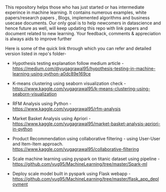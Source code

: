 This repository helps those who has just started or has intermediate experince in machine learning. It contains numerous examples, white papers/research papers , Blogs, implemented algorithms and business usecase documents.
Our only goal is to help newcomers in datascience and hence future as well, will keep updating this repo with link papers and document related to new learning. 
Your feedback, comments & appreciation is always aids to improve further

Here is some of the quick link through which you can refer and detailed version listed in repo's folder-

* Hypothesis testing explanation follow medium article - https://medium.com/@yugagrawal95/hypothesis-testing-in-machine-learning-using-python-a0dc89e169ce

* K-means clustering using seaborn visualization check - https://www.kaggle.com/yugagrawal95/k-means-clustering-using-seaborn-visualization

* RFM Analysis using Python - https://www.kaggle.com/yugagrawal95/rfm-analysis

* Market Basket Analysis using Apriori - https://www.kaggle.com/yugagrawal95/market-basket-analysis-apriori-in-python 

* Product Recommendation using collaborative filtering - using User-User and Item-Item approach.
https://www.kaggle.com/yugagrawal95/collaborative-filtering

* Scale machine learning using pyspark on titanic dataset using pipeline - https://github.com/yug95/MachineLearning/tree/master/Spark-ml

* Deploy scale model built in pyspark using Flask webapp -
https://github.com/yug95/MachineLearning/tree/master/flask_app_deployment
